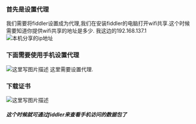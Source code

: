 ### 首先是设置代理
我们需要将fiddler设置成为代理,我们在安装fiddler的电脑打开wifi共享.这个时候需要知道你提供wifi共享的地址是多少.
我这边的192.168.137.1
![本机分享的ip地址](http://img.blog.csdn.net/20171213184909368?watermark/2/text/aHR0cDovL2Jsb2cuY3Nkbi5uZXQvbGl1a2FpNg==/font/5a6L5L2T/fontsize/400/fill/I0JBQkFCMA==/dissolve/70/gravity/SouthEast)
### 下面需要使用手机设置代理
![这里写图片描述](http://img.blog.csdn.net/20171213185152793?watermark/2/text/aHR0cDovL2Jsb2cuY3Nkbi5uZXQvbGl1a2FpNg==/font/5a6L5L2T/fontsize/400/fill/I0JBQkFCMA==/dissolve/70/gravity/SouthEast)
这里需要设置代理.
### 下载证书
![这里写图片描述](http://img.blog.csdn.net/20171213185733795?watermark/2/text/aHR0cDovL2Jsb2cuY3Nkbi5uZXQvbGl1a2FpNg==/font/5a6L5L2T/fontsize/400/fill/I0JBQkFCMA==/dissolve/70/gravity/SouthEast)
##### 这个时候就可通过fiddler来查看手机访问的数据包了
